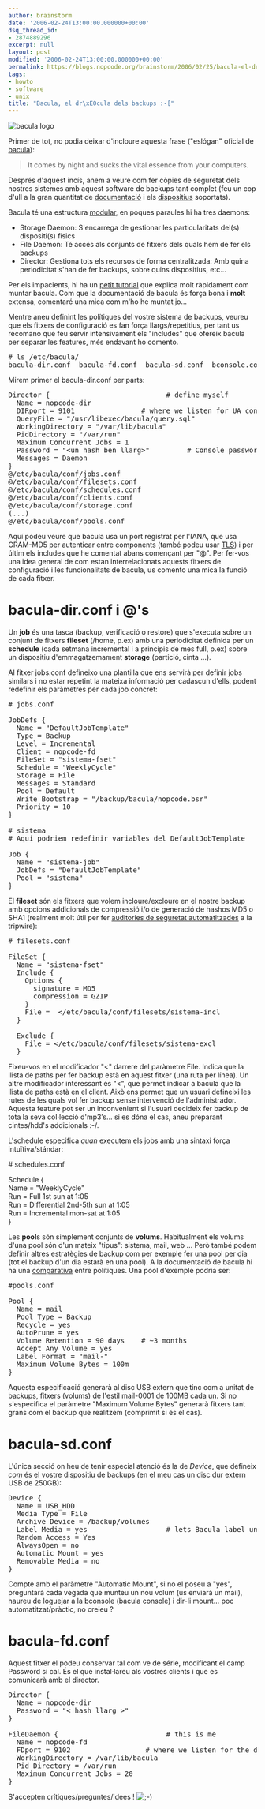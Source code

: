 ```yaml
---
author: brainstorm
date: '2006-02-24T13:00:00.000000+00:00'
dsq_thread_id:
- 2874889296
excerpt: null
layout: post
modified: '2006-02-24T13:00:00.000000+00:00'
permalink: https://blogs.nopcode.org/brainstorm/2006/02/25/bacula-el-dracula-dels-backups/
tags:
- howto
- software
- unix
title: "Bacula, el dr\xE0cula dels backups :-["
---
```


![bacula logo][1]

Primer de tot, no podia deixar d'incloure aquesta frase ("eslógan" oficial de [bacula][2]):

> It comes by night and sucks the vital essence from your computers.

Després d'aquest incís, anem a veure com fer còpies de seguretat dels nostres sistemes amb aquest software de backups tant complet (feu un cop d'ull a la gran quantitat de [documentació][3] i els [dispositius][4] soportats).

Bacula té una estructura [modular][5], en poques paraules hi ha tres daemons:

*   Storage Daemon: S'encarrega de gestionar les particularitats del(s) dispositi(s) físics 
*   File Daemon: Té accés als conjunts de fitxers dels quals hem de fer els backups 
*   Director: Gestiona tots els recursos de forma centralitzada: Amb quina periodicitat s'han de fer backups, sobre quins dispositius, etc... 

Per els impacients, hi ha un [petit tutorial][6] que explica molt ràpidament com muntar bacula. Com que la documentació de bacula és força bona i **molt** extensa, comentaré una mica com m'ho he muntat jo...

<!--more-->

Mentre aneu definint les polítiques del vostre sistema de backups, veureu que els fitxers de configuració es fan força llargs/repetitius, per tant us recomano que feu servir intensivament els "includes" que ofereix bacula per separar les features, més endavant ho comento.

<pre># ls /etc/bacula/
bacula-dir.conf  bacula-fd.conf  bacula-sd.conf  bconsole.conf
</pre>

Mirem primer el bacula-dir.conf per parts:

<pre>Director {                            # define myself
  Name = nopcode-dir
  DIRport = 9101                # where we listen for UA connections
  QueryFile = "/usr/libexec/bacula/query.sql"
  WorkingDirectory = "/var/lib/bacula"
  PidDirectory = "/var/run"
  Maximum Concurrent Jobs = 1
  Password = "&lt;un hash ben llarg&gt;"         # Console password
  Messages = Daemon
}
@/etc/bacula/conf/jobs.conf
@/etc/bacula/conf/filesets.conf
@/etc/bacula/conf/schedules.conf
@/etc/bacula/conf/clients.conf
@/etc/bacula/conf/storage.conf
(...)
@/etc/bacula/conf/pools.conf
</pre>

Aquí podeu veure que bacula usa un port registrat per l'IANA, que usa CRAM-MD5 per autenticar entre components (també podeu usar [TLS][7]) i per últim els includes que he comentat abans començant per "@". Per fer-vos una idea general de com estan interrelacionats aquests fitxers de configuració i les funcionalitats de bacula, us comento una mica la funció de cada fitxer.

# bacula-dir.conf i @'s

Un **job** és una tasca (backup, verificació o restore) que s'executa sobre un conjunt de fitxers **fileset** (/home, p.ex) amb una periodicitat definida per un **schedule** (cada setmana incremental i a principis de mes full, p.ex) sobre un dispositiu d'emmagatzemament **storage** (partició, cinta ...).

Al fitxer jobs.conf defineixo una plantilla que ens servirà per definir jobs similars i no estar repetint la mateixa informació per cadascun d'ells, podent redefinir els paràmetres per cada job concret:

<pre># jobs.conf

JobDefs {
  Name = "DefaultJobTemplate"
  Type = Backup
  Level = Incremental
  Client = nopcode-fd
  FileSet = "sistema-fset"
  Schedule = "WeeklyCycle"
  Storage = File
  Messages = Standard
  Pool = Default
  Write Bootstrap = "/backup/bacula/nopcode.bsr"
  Priority = 10
}

# sistema
# Aquí podriem redefinir variables del DefaultJobTemplate

Job {
  Name = "sistema-job"
  JobDefs = "DefaultJobTemplate"
  Pool = "sistema"
}
</pre>

El **fileset** són els fitxers que volem incloure/excloure en el nostre backup amb opcions addicionals de compressió i/o de generació de hashos MD5 o SHA1 (realment molt útil per fer [auditories de seguretat automatitzades][8] a la tripwire):

<pre># filesets.conf

FileSet {
  Name = "sistema-fset"
  Include {
    Options {
      signature = MD5
      compression = GZIP
    }
    File =  &lt;/etc/bacula/conf/filesets/sistema-incl
  }

  Exclude {
    File = &lt;/etc/bacula/conf/filesets/sistema-excl
  }
</pre>

Fixeu-vos en el modificador "<" darrere del paràmetre File. Indica que la llista de paths per fer backup està en aquest fitxer (una ruta per línea). Un altre modificador interessant és "\<", que permet indicar a bacula que la llista de paths està en el client. Això ens permet que un usuari defineixi les rutes de les quals vol fer backup sense intervenció de l'administrador. Aquesta feature pot ser un inconvenient si l'usuari decideix fer backup de tota la seva col·lecció d'mp3&#8242;s... si es dóna el cas, aneu preparant cintes/hdd's addicionals :-/.

L'schedule especifica *quan* executem els jobs amb una sintaxi força intuïtiva/stándar:

\# schedules.conf

Schedule {  
Name = "WeeklyCycle"  
Run = Full 1st sun at 1:05  
Run = Differential 2nd-5th sun at 1:05  
Run = Incremental mon-sat at 1:05  
}

Les **pool**s són simplement conjunts de **volums**. Habitualment els volums d'una pool són d'un mateix "tipus": sistema, mail, web ... Però també podem definir altres estratègies de backup com per exemple fer una pool per dia (tot el backup d'un dia estarà en una pool). A la documentació de bacula hi ha una [comparativa][9] entre polítiques. Una pool d'exemple podria ser:

<pre>#pools.conf

Pool {
  Name = mail
  Pool Type = Backup
  Recycle = yes
  AutoPrune = yes
  Volume Retention = 90 days    # ~3 months
  Accept Any Volume = yes
  Label Format = "mail-"
  Maximum Volume Bytes = 100m
}
</pre>

Aquesta especificació generarà al disc USB extern que tinc com a unitat de backups, fitxers (volums) de l'estil mail-0001 de 100MB cada un. Si no s'especifica el paràmetre "Maximum Volume Bytes" generarà fitxers tant grans com el backup que realitzem (comprimit si és el cas).

# bacula-sd.conf

L'única secció on heu de tenir especial atenció és la de *Device*, que defineix *com* és el vostre dispositiu de backups (en el meu cas un disc dur extern USB de 250GB):

<pre>Device {
  Name = USB_HDD
  Media Type = File
  Archive Device = /backup/volumes
  Label Media = yes                   # lets Bacula label unlabeled media
  Random Access = Yes
  AlwaysOpen = no
  Automatic Mount = yes
  Removable Media = no
}
</pre>

Compte amb el paràmetre "Automatic Mount", si no el poseu a "yes", preguntarà cada vegada que munteu un nou volum (us enviarà un mail), haureu de loguejar a la bconsole (bacula console) i dir-li mount... poc automatitzat/pràctic, no creieu ?

# bacula-fd.conf

Aquest fitxer el podeu conservar tal com ve de série, modificant el camp Password si cal. És el que instal·lareu als vostres clients i que es comunicarà amb el director.

<pre>Director {
  Name = nopcode-dir
  Password = "&lt; hash llarg &gt;"
}

FileDaemon {                          # this is me
  Name = nopcode-fd
  FDport = 9102                  # where we listen for the director
  WorkingDirectory = /var/lib/bacula
  Pid Directory = /var/run
  Maximum Concurrent Jobs = 20
}
</pre>

S'accepten crítiques/preguntes/idees ! <img src="http://blogs.nopcode.org/brainstorm/wp-includes/images/smilies/icon_wink.gif" alt=";-)" class="wp-smiley" />

 [1]: http://blogs.nopcode.org/brainstorm/wp-content/images/bacu_logored.jpg
 [2]: http://www.bacula.org/
 [3]: http://bacula.org/?page=documentation
 [4]: http://bacula.org/dev-manual/Supported_Tape_Drives.html
 [5]: http://bacula.org/dev-manual/Customizin_Configurat_Files.html
 [6]: http://bacula.org/dev-manual/Brief_Tutorial.html
 [7]: http://www.bacula.org/rel-manual/Bacula_TLS.html
 [8]: http://www.bacula.org/rel-manual/Using_Bacula_Improv_Comput.html
 [9]: http://bacula.org/rel-manual/Backup_Strategies.html